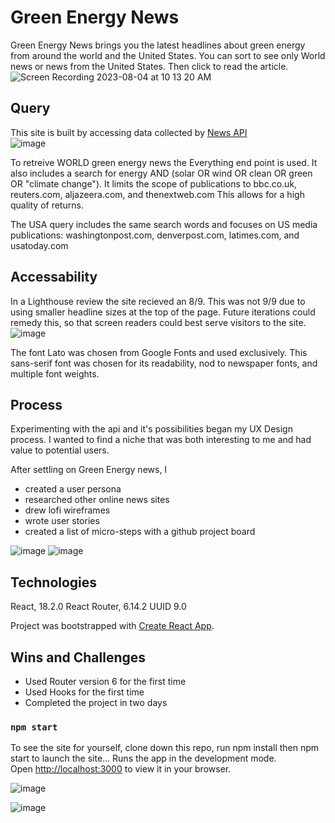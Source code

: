 # Green Energy News

Green Energy News brings you the latest headlines about green energy from around the world and the United States.
You can sort to see only World news or news from the United States. Then click to read the article. 
![Screen Recording 2023-08-04 at 10 13 20 AM](https://github.com/CBradsen/green-news-app/assets/117617970/afac3b8c-9255-48f4-af43-8cd174c9c6e2)


## Query
This site is built by accessing data collected by [News API](newsapi.org) 
<br>
![image](https://github.com/CBradsen/green-news-app/assets/117617970/1c14582f-977d-48f4-ac23-f08ea6d523b8)

To retreive WORLD green energy news the Everything end point is used.
It also includes a search for energy AND (solar OR wind OR clean OR green OR "climate change").
It limits the scope of publications to bbc.co.uk, reuters.com, aljazeera.com, and thenextweb.com
This allows for a high quality of returns. 

The USA query includes the same search words and focuses on US media publications:
washingtonpost.com, denverpost.com, latimes.com, and usatoday.com

## Accessability
In a Lighthouse review the site recieved an 8/9.
This was not 9/9 due to using smaller headline sizes at the top of the page.
Future iterations could remedy this, so that screen readers could best serve visitors to the site. 
![image](https://github.com/CBradsen/green-news-app/assets/117617970/db6b2158-ed8d-43d2-905e-415c15fed0ac)

The font Lato was chosen from Google Fonts and used exclusively. 
This sans-serif font was chosen for its readability, nod to newspaper fonts, and multiple font weights.

## Process

Experimenting with the api and it's possibilities began my UX Design process. 
I wanted to find a niche that was both interesting to me and had value to potential users.

After settling on Green Energy news, I 
- created a user persona
- researched other online news sites
- drew lofi wireframes
- wrote user stories
- created a list of micro-steps with a github project board 

![image](https://github.com/CBradsen/green-news-app/assets/117617970/f0d09cbb-effd-4cb2-a205-dfdc79e57b55)
![image](https://github.com/CBradsen/green-news-app/assets/117617970/459c758f-e0d5-4e90-8c4b-67dc0e2a3537)

## Technologies
React, 18.2.0
React Router, 6.14.2
UUID 9.0

Project was bootstrapped with [Create React App](https://github.com/facebook/create-react-app).

## Wins and Challenges
- Used Router version 6 for the first time
- Used Hooks for the first time
- Completed the project in two days

### `npm start`
To see the site for yourself, clone down this repo, run npm install
then npm start to launch the site...
Runs the app in the development mode.\
Open [http://localhost:3000](http://localhost:3000) to view it in your browser.


![image](https://github.com/CBradsen/green-news-app/assets/117617970/8ae57a02-e3df-42ed-9f3c-a4003c6aa624)

![image](https://github.com/CBradsen/green-news-app/assets/117617970/4ec60f1a-8274-4e9e-89ce-bb114d070f5b)

